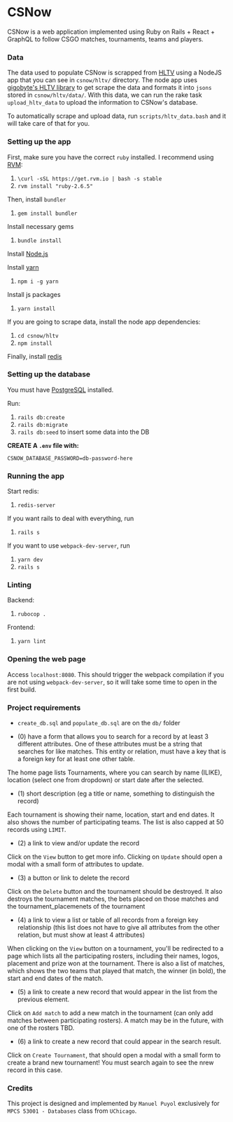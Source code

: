 # CSNow

CSNow is a web application implemented using Ruby on Rails + React + GraphQL to follow CSGO matches, tournaments, teams and players.

### Data

The data used to populate CSNow is scrapped from [HLTV](https://hltv.org) using a NodeJS app that you can see in `csnow/hltv/` directory.
The node app uses [gigobyte's HLTV library](https://github.com/gigobyte/HLTV) to get scrape the data and formats it into `jsons` stored in `csnow/hltv/data/`. With this data, we can run the rake task `upload_hltv_data` to upload the information to CSNow's database.

To automatically scrape and upload data, run `scripts/hltv_data.bash` and it will take care of that for you.

### Setting up the app

First, make sure you have the correct `ruby` installed. I recommend using [RVM](https://rvm.io):

1. `\curl -sSL https://get.rvm.io | bash -s stable`
2. `rvm install "ruby-2.6.5"`

Then, install `bundler`

1. `gem install bundler`

Install necessary gems

1. `bundle install`

Install [Node.js](https://nodejs.org/en/)

Install [yarn](https://yarnpkg.com/lang/en/)

1. `npm i -g yarn`

Install js packages

1. `yarn install`

If you are going to scrape data, install the node app dependencies:

1. `cd csnow/hltv`
2. `npm install`

Finally, install [redis](https://redis.io)

### Setting up the database

You must have [PostgreSQL](https://www.postgresql.org) installed.

Run:

1. `rails db:create`
2. `rails db:migrate`
3. `rails db:seed` to insert some data into the DB

**CREATE A `.env` file with:**

```
CSNOW_DATABASE_PASSWORD=db-password-here
```

### Running the app

Start redis:

1. `redis-server`

If you want rails to deal with everything, run

1. `rails s`

If you want to use `webpack-dev-server`, run

1. `yarn dev`
2. `rails s`

### Linting

Backend:

1. `rubocop .`

Frontend:

1. `yarn lint`

### Opening the web page

Access `localhost:8080`. This should trigger the webpack compilation if you are not using `webpack-dev-server`, so it will take some time to open in the first build.

### Project requirements

- `create_db.sql` and `populate_db.sql` are on the `db/` folder

- (0) have a form that allows you to search for a record by at least 3 different attributes. One of these attributes must be a string that searches for like matches. This entity or relation, must have a key that is a foreign key for at least one other table.

The home page lists Tournaments, where you can search by name (ILIKE), location (select one from dropdown) or start date after the selected.

- (1) short description (eg a title or name, something to distinguish the record)

Each tournament is showing their name, location, start and end dates. It also shows the number of participating teams. The list is also capped at 50 records using `LIMIT`.

- (2) a link to view and/or update the record

Click on the `View` button to get more info. Clicking on `Update` should open a modal with a small form of attributes to update.

- (3) a button or link to delete the record

Click on the `Delete` button and the tournament should be destroyed.
It also destroys the tournament matches, the bets placed on those matches and the tournament_placemenets of the tournament

- (4) a link to view a list or table of all records from a foreign key relationship (this list does not have to give all attributes from the other relation, but must show at least 4 attributes)

When clicking on the `View` button on a tournament, you'll be redirected to a page which lists all the participating rosters, including their names, logos, placement and prize won at the tournament.
There is also a list of matches, which shows the two teams that played that match, the winner (in bold), the start and end dates of the match.

- (5) a link to create a new record that would appear in the list from the previous element.

Click on `Add match` to add a new match in the tournament (can only add matches between participating rosters). A match may be in the future, with one of the rosters TBD.

- (6) a link to create a new record that could appear in the search result.

Click on `Create Tournament`, that should open a modal with a small form to create a brand new tournament!
You must search again to see the nrew record in this case.

### Credits

This project is designed and implemented by `Manuel Puyol` exclusively for `MPCS 53001 - Databases` class from `UChicago`.
